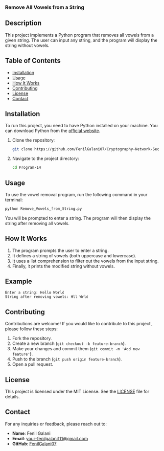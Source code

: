 ### Remove All Vowels from a String

## Description

This project implements a Python program that removes all vowels from a given string. The user can input any string, and the program will display the string without vowels.

## Table of Contents

- [Installation](#installation)
- [Usage](#usage)
- [How It Works](#how-it-works)
- [Contributing](#contributing)
- [License](#license)
- [Contact](#contact)

## Installation

To run this project, you need to have Python installed on your machine. You can download Python from the [official website](https://www.python.org/downloads/).

1. Clone the repository:

   ```bash
   git clone https://github.com/FenilGalani07/Cryptography-Network-Security.git
   ```

2. Navigate to the project directory:

   ```bash
   cd Program-14
   ```

## Usage

To use the vowel removal program, run the following command in your terminal:

```bash
python Remove_Vowels_from_String.py
```

You will be prompted to enter a string. The program will then display the string after removing all vowels.

## How It Works

1. The program prompts the user to enter a string.
2. It defines a string of vowels (both uppercase and lowercase).
3. It uses a list comprehension to filter out the vowels from the input string.
4. Finally, it prints the modified string without vowels.

## Example

```
Enter a string: Hello World
String after removing vowels: Hll Wrld
```

## Contributing

Contributions are welcome! If you would like to contribute to this project, please follow these steps:

1. Fork the repository.
2. Create a new branch (`git checkout -b feature-branch`).
3. Make your changes and commit them (`git commit -m 'Add new feature'`).
4. Push to the branch (`git push origin feature-branch`).
5. Open a pull request.

## License

This project is licensed under the MIT License. See the [LICENSE](LICENSE) file for details.

## Contact

For any inquiries or feedback, please reach out to:

- **Name**: Fenil Galani
- **Email**: [your-fenilgalani111@gmail.com](mailto:your-fenilgalani111@gmail.com)
- **GitHub**: [FenilGalani07](https://github.com/FenilGalani07)

